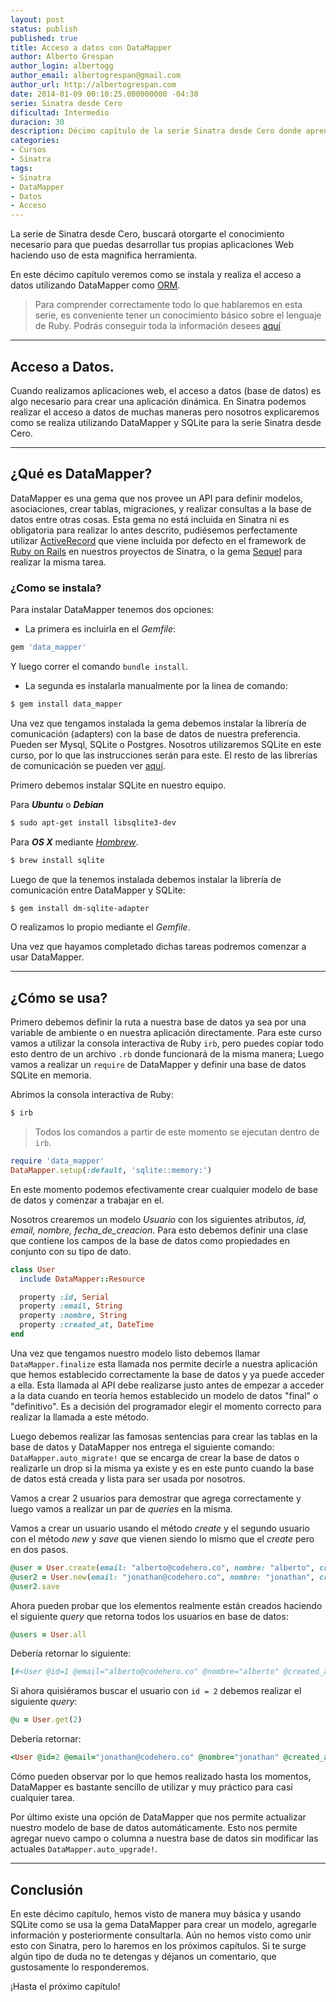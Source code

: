 ```yaml
---
layout: post
status: publish
published: true
title: Acceso a datos con DataMapper
author: Alberto Grespan
author_login: albertogg
author_email: albertogrespan@gmail.com
author_url: http://albertogrespan.com
date: 2014-01-09 00:10:25.000000000 -04:30
serie: Sinatra desde Cero
dificultad: Intermedio
duracion: 30
description: Décimo capítulo de la serie Sinatra desde Cero donde aprendemos a instalar y utilizar de manera muy básica DataMapper para el acceso a base de datos.
categories:
- Cursos
- Sinatra
tags:
- Sinatra
- DataMapper
- Datos
- Acceso
---
```

<p>La serie de Sinatra desde Cero, buscará otorgarte el conocimiento necesario para que puedas desarrollar tus propias aplicaciones Web haciendo uso de esta magnifica herramienta.</p>

<p>En este décimo capítulo veremos como se instala y realiza el acceso a datos utilizando DataMapper como <a href="http://es.wikipedia.org/wiki/Mapeo_objeto-relacional">ORM</a>.</p>

<blockquote>
  <p>Para comprender correctamente todo lo que hablaremos en esta serie, es conveniente tener un conocimiento básico sobre el lenguaje de Ruby. Podrás conseguir toda la información desees <a href="http://codehero.co/category/tutoriales/ruby/">aquí</a></p>
</blockquote>

<hr />

<h2>Acceso a Datos.</h2>

<p>Cuando realizamos aplicaciones web, el acceso a datos (base de datos) es algo necesario para crear una aplicación dinámica. En Sinatra podemos realizar el acceso a datos de muchas maneras pero nosotros explicaremos como se realiza utilizando DataMapper y SQLite para la serie Sinatra desde Cero.</p>

<hr />

<h2>¿Qué es DataMapper?</h2>

<p>DataMapper es una gema que nos provee un API para definir modelos, asociaciones, crear tablas, migraciones, y realizar consultas a la base de datos entre otras cosas. Esta gema no está incluida en Sinatra ni es obligatoria para realizar lo antes descrito, pudiésemos perfectamente utilizar <a href="http://codehero.co/activerecord-parte-1/">ActiveRecord</a> que viene incluida por defecto en el framework de <a href="http://codehero.co/series/ruby-on-rails-desde-cero/">Ruby on Rails</a> en nuestros proyectos de Sinatra, o la gema <a href="https://github.com/jeremyevans/sequel">Sequel</a> para realizar la misma tarea.</p>

<h3>¿Como se instala?</h3>

<p>Para instalar DataMapper tenemos dos opciones:</p>

<ul>
<li>La primera es incluirla en el <em>Gemfile</em>:</li>
</ul>

```ruby
gem 'data_mapper'
```

<p>Y luego correr el comando <code>bundle install</code>.</p>

<ul>
<li>La segunda es instalarla manualmente por la linea de comando:</li>
</ul>

```sh
$ gem install data_mapper
```

<p>Una vez que tengamos instalada la gema debemos instalar la librería de comunicación (adapters) con la base de datos de nuestra preferencia. Pueden ser Mysql, SQLite o Postgres. Nosotros utilizaremos SQLite en este curso, por lo que las instrucciones serán para este. El resto de las librerías de comunicación se pueden ver <a href="http://datamapper.org/getting-started.html">aquí</a>.</p>

<p>Primero debemos instalar SQLite en nuestro equipo.</p>

<p>Para <strong><em>Ubuntu</em></strong> o <strong><em>Debian</em></strong></p>

```sh
$ sudo apt-get install libsqlite3-dev
```

<p>Para <strong><em>OS X</em></strong> mediante <em><a href="http://codehero.co/como-lo-hago-instalar-homebrew/">Hombrew</a></em>.</p>

```sh
$ brew install sqlite
```

<p>Luego de que la tenemos instalada debemos instalar la librería de comunicación entre DataMapper y SQLite:</p>

```sh
$ gem install dm-sqlite-adapter
```

<p>O realizamos lo propio mediante el <em>Gemfile</em>.</p>

<p>Una vez que hayamos completado dichas tareas podremos comenzar a usar DataMapper.</p>

<hr />

<h2>¿Cómo se usa?</h2>

<p>Primero debemos definir la ruta a nuestra base de datos ya sea por una variable de ambiente o en nuestra aplicación directamente. Para este curso vamos a utilizar la consola interactiva de Ruby <code>irb</code>, pero puedes copiar todo esto dentro de un archivo <code>.rb</code> donde funcionará de la misma manera; Luego vamos a realizar un <code>require</code> de DataMapper y definir una base de datos SQLite en memoria.</p>

<p>Abrimos la consola interactiva de Ruby:</p>

```sh
$ irb
```



<blockquote>
  <p>Todos los comandos a partir de este momento se ejecutan dentro de <code>irb</code>.</p>
</blockquote>

```ruby
require 'data_mapper'
DataMapper.setup(:default, 'sqlite::memory:')
```

<p>En este momento podemos efectivamente crear cualquier modelo de base de datos y comenzar a trabajar en el.</p>

<p>Nosotros crearemos un modelo <em>Usuario</em> con los siguientes atributos, <em>id, email, nombre, fecha_de_creacion</em>. Para esto debemos definir una clase que contiene los campos de la base de datos como propiedades en conjunto con su tipo de dato.</p>

```ruby
class User
  include DataMapper::Resource

  property :id, Serial
  property :email, String
  property :nombre, String
  property :created_at, DateTime
end
```

<p>Una vez que tengamos nuestro modelo listo debemos llamar <code>DataMapper.finalize</code> esta llamada nos permite decirle a nuestra aplicación que hemos establecido correctamente la base de datos y ya puede acceder a ella. Esta llamada al API debe realizarse justo antes de empezar a acceder a la data cuando en teoría hemos establecido un modelo de datos "final" o "definitivo". Es a decisión del programador elegir el momento correcto para realizar la llamada a este método.</p>

<p>Luego debemos realizar las famosas sentencias para crear las tablas en la base de datos y DataMapper nos entrega el siguiente comando: <code>DataMapper.auto_migrate!</code> que se encarga de crear la base de datos o realizarle un drop si la misma ya existe y es en este punto cuando la base de datos está creada y lista para ser usada por nosotros.</p>

<p>Vamos a crear 2 usuarios para demostrar que agrega correctamente y luego vamos a realizar un par de <em>queries</em> en la misma.</p>

<p>Vamos a crear un usuario usando el método <em>create</em> y el segundo usuario con el método <em>new</em> y <em>save</em> que vienen siendo lo mismo que el <em>create</em> pero en dos pasos.</p>

```ruby
@user = User.create(email: "alberto@codehero.co", nombre: "alberto", created_at: Time.now)
@user2 = User.new(email: "jonathan@codehero.co", nombre: "jonathan", created_at: Time.now)
@user2.save
```

<p>Ahora pueden probar que los elementos realmente están creados haciendo el siguiente <em>query</em> que retorna todos los usuarios en base de datos:</p>

```ruby
@users = User.all
```

Debería retornar lo siguiente:

```ruby
[#<User @id=1 @email="alberto@codehero.co" @nombre="alberto" @created_at=#<DateTime: 2014-01-08T23:07:39-04:30 ((2456667j,13059s,0n),-16200s,2299161j)>>, #<User @id=2 @email="jonathan@codehero.co" @nombre="jonathan" @created_at=#<DateTime: 2014-01-08T23:07:46-04:30 ((2456667j,13066s,0n),-16200s,2299161j)>>]
```

Si ahora quisiéramos buscar el usuario con `id = 2` debemos realizar el siguiente *query*:

```ruby
@u = User.get(2)
```

Debería retornar:

```ruby
<User @id=2 @email="jonathan@codehero.co" @nombre="jonathan" @created_at=#<DateTime: 2014-01-08T23:12:37-04:30 ((2456667j,13357s,0n),-16200s,2299161j)>>
```

<p>Cómo pueden observar por lo que hemos realizado hasta los momentos, DataMapper es bastante sencillo de utilizar y muy práctico para casi cualquier tarea.</p>

<p>Por último existe una opción de DataMapper que nos permite actualizar nuestro modelo de base de datos automáticamente. Esto nos permite agregar nuevo campo o columna a nuestra base de datos sin modificar las actuales <code>DataMapper.auto_upgrade!</code>.</p>

<hr />

<h2>Conclusión</h2>

<p>En este décimo capítulo, hemos visto de manera muy básica y usando SQLite como se usa la gema DataMapper para crear un modelo, agregarle información y posteriormente consultarla. Aún no hemos visto como unir esto con Sinatra, pero lo haremos en los próximos capítulos. Si te surge algún tipo de duda no te detengas y déjanos un comentario, que gustosamente lo responderemos.</p>

<p>¡Hasta el próximo capítulo!</p>
